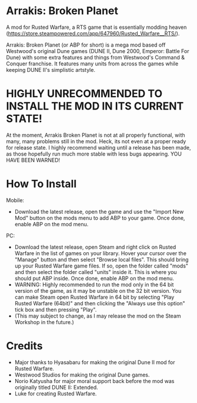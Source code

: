 # Arrakis: Broken Planet
A mod for Rusted Warfare, a RTS game that is essentially modding heaven (https://store.steampowered.com/app/647960/Rusted_Warfare__RTS/).

Arrakis: Broken Planet (or ABP for short) is a mega mod based off Westwood's original Dune games (DUNE II, Dune 2000, Emperor: Battle For Dune) with some extra features and things from Westwood's Command & Conquer franchise. It features many units from across the games while keeping DUNE II's simplistic artstyle.

# HIGHLY UNRECOMMENDED TO INSTALL THE MOD IN ITS CURRENT STATE!
At the moment, Arrakis Broken Planet is not at all properly functional, with many, many problems still in the mod. Heck, its not even at a proper ready for release state. I highly recommend waiting until a release has been made, as those hopefully run much more stable with less bugs appearing. YOU HAVE BEEN WARNED!

# How To Install

Mobile:
 - Download the latest release, open the game and use the "Import New Mod" button on the mods menu to add ABP to your game. Once done, enable ABP on the mod menu.

PC:
 - Download the latest release, open Steam and right click on Rusted Warfare in the list of games on your library. Hover your cursor over the "Manage" button and then select "Browse local files". This should bring up your Rusted Warfare game files. If so, open the folder called "mods" and then select the folder called "units" inside it. This is where you should put ABP inside. Once done, enable ABP on the mod menu.
 - WARNING: Highly recommended to run the mod only in the 64 bit version of the game, as it may be unstable on the 32 bit version. You can make Steam open Rusted Warfare in  64 bit by selecting "Play Rusted Warfare (64bit)" and then clicking the "Always use this option" tick box and then pressing "Play".
 - (This may subject to change, as I may release the mod on the Steam Workshop in the future.)

 # Credits
 
  - Major thanks to Hyasabaru for making the original Dune II mod for Rusted Warfare.
  - Westwood Studios for making the original Dune games.
  - Norio Katyusha for major moral support back before the mod was originally titled DUNE II: Extended.
  - Luke for creating Rusted Warfare.
